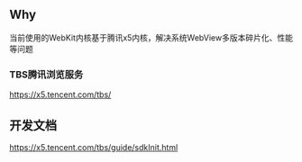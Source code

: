 
## Why
当前使用的WebKit内核基于腾讯x5内核，解决系统WebView多版本碎片化、性能等问题

### TBS腾讯浏览服务
https://x5.tencent.com/tbs/

## 开发文档
https://x5.tencent.com/tbs/guide/sdkInit.html